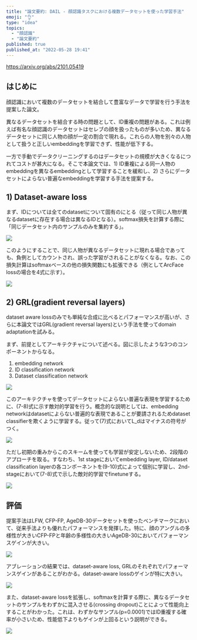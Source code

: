 ```yaml
---
title: "論文要約: DAIL - 顔認識タスクにおける複数データセットを使った学習手法"
emoji: "👌"
type: "idea"
topics:
  - "顔認識"
  - "論文要約"
published: true
published_at: "2022-05-28 19:41"
---
```


https://arxiv.org/abs/2101.05419

## はじめに

顔認識において複数のデータセットを結合して豊富なデータで学習を行う手法を提案した論文。

異なるデータセットを結合する時の問題として、ID重複の問題がある。これは例えば有名な顔認識のデータセットはセレブの顔を扱ったものが多いため、異なるデータセットに同じ人物の顔が一定の割合で現れる。これらの人物を別々の人物として扱うと正しいembeddingを学習できず、性能が低下する。

一方で手動でデータクリーニングするのはデータセットの規模が大きくなるにつれてコストが甚大になる。そこで本論文では、1) ID重複による同一人物のembeddingを異なるembeddingとして学習することを緩和し、2) さらにデータセットによらない普遍なembeddingを学習する手法を提案する。

## 1) Dataset-aware loss

まず、IDについては全てのdatasetについて固有のにとる（従って同じ人物が異なるdatasetに存在する場合は異なるIDとなる）。softmax損失を計算する際に「同じデータセット内のサンプルのみを集約する」。

![](https://storage.googleapis.com/zenn-user-upload/e56e019cd61a-20220528.png)

このようにすることで、同じ人物が異なるデータセットに現れる場合であっても、負例としてカウントされ、誤った学習がされることがなくなる。なお、この損失計算はsoftmaxベースの他の損失関数にも拡張できる（例としてArcFace lossの場合を4式に示す）。

![](https://storage.googleapis.com/zenn-user-upload/ce62a4d40be5-20220528.png)

## 2) GRL(gradient reversal layers)

dataset aware lossのみでも単純な合成に比べるとパフォーマンスが高いが、さらに本論文ではGRL(gradient reversal layers)という手法を使ってdomain adaptationを試みる。

まず、前提としてアーキテクチャについて述べる。図に示したような3つのコンポーネントからなる。

1) embedding network
2) ID classification network
3) Dataset classification network

![](https://storage.googleapis.com/zenn-user-upload/158064d32f78-20220528.png)

このアーキテクチャを使ってデータセットによらない普遍な表現を学習するために、(7-8)式に示す敵対的学習を行う。概念的な説明としては、embedding networkはdatasetによらない普遍的な表現であることが要請されるためdataset classifierを欺くように学習する。従って(7)式においてL_dはマイナスの符号がつく。

![](https://storage.googleapis.com/zenn-user-upload/c6927b0a62c8-20220528.png)

ただし初期の重みからこのスキームを使っても学習が安定しないため、2段階のアプローチを取る。すなわち、1st stageにおいてembedding layer, ID/dataset classification layerの各コンポーネントを(9-10)式によって個別に学習し、2nd-stageにおいて(7-8)式で示した敵対的学習でfinetuneする。

![](https://storage.googleapis.com/zenn-user-upload/92c128f1e6dd-20220528.png)

## 評価

提案手法はLFW, CFP-FP, AgeDB-30データセットを使ったベンチマークにおいて、従来手法よりも優れたパフォーマンスを発揮した。特に、顔のアングルの多様性が大きいCFP-FPと年齢の多様性の大きいAgeDB-30においてパフォーマンスゲインが大きい。

![](https://storage.googleapis.com/zenn-user-upload/bf0f8aa6c845-20220528.png)

アブレーションの結果では、dataset-aware loss, GRLのそれぞれでパフォーマンスゲインがあることがわかる。dataset-aware lossのゲインが特に大きい。

![](https://storage.googleapis.com/zenn-user-upload/a9c170093d15-20220528.png)

また、dataset-aware lossを拡張し、softmaxを計算する際に、異なるデータセットのサンプルをわずかに混入させる(crossing dropout)ことによって性能向上することがわかった。これは、わずかなサンプル(p=0.0001)ではID重複する確率が小さいため、性能低下よりもゲインが上回るという説明ができる。

![](https://storage.googleapis.com/zenn-user-upload/c2172cfb33ef-20220528.png)
